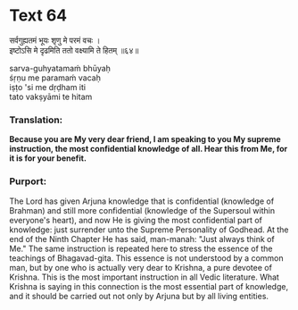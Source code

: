 # Text 64

सर्वगुह्यतमं भूयः शृणु मे परमं वचः ।  
इष्टोऽसि मे दृढमिति ततो वक्ष्यामि ते हितम् ॥६४॥

sarva-guhyatamaḿ bhūyaḥ  
śṛṇu me paramaḿ vacaḥ  
iṣṭo 'si me dṛḍham iti  
tato vakṣyāmi te hitam



### Translation:

**Because you are My very dear friend, I am speaking to you My supreme instruction, the most confidential knowledge of all. Hear this from Me, for it is for your benefit.**

### Purport:

The Lord has given Arjuna knowledge that is confidential (knowledge of Brahman) and still more confidential (knowledge of the Supersoul within everyone's heart), and now He is giving the most confidential part of knowledge: just surrender unto the Supreme Personality of Godhead. At the end of the Ninth Chapter He has said, man-manah: "Just always think of Me." The same instruction is repeated here to stress the essence of the teachings of Bhagavad-gita. This essence is not understood by a common man, but by one who is actually very dear to Krishna, a pure devotee of Krishna. This is the most important instruction in all Vedic literature. What Krishna is saying in this connection is the most essential part of knowledge, and it should be carried out not only by Arjuna but by all living entities.